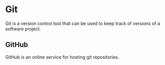 # Git

Git is a version control tool that can be used to keep track of versions of a software project.

## GitHub

GitHub is an online service for hosting git repositories. 
